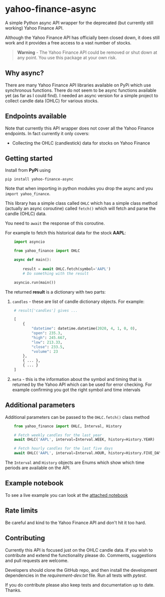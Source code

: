 # yahoo-finance-async

A simple Python async API wrapper for the deprecated (but currently still working) Yahoo Finance API.

Although the Yahoo Finance API has officially been closed down, it does still work and it provides a free access to a vast number of stocks. 

> **Warning** - The Yahoo Finance API could be removed or shut down at any point.  You use this package at your own risk.


## Why async?

There are many Yahoo Finance API libraries available on PyPi which use synchronous functions.  There do not seem to be async functions available yet (as far as I could find).  I needed an async version for a simple project to collect candle data (OHLC) for various stocks. 


## Endpoints available

Note that currently this API wrapper does not cover all the Yahoo Finance endpoints.  In fact currently it only covers:

* Collecting the OHLC (candlestick) data for stocks on Yahoo Finance


## Getting started

Install from **PyPi** using

    pip install yahoo-finance-async


Note that when importing in python modules you drop the async and you `import yahoo_finance`.

This library has a simple class called `OHLC` which has a simple class method (actually an async coroutine) called `fetch()` which will fetch and parse the candle (OHLC) data.

You need to `await` the response of this coroutine.

For example to fetch this historical data for the stock **AAPL**:

```python
    import asyncio

    from yahoo_finance import OHLC

    async def main():
        
        result = await OHLC.fetch(symbol='AAPL')
        # Do something with the result

    asyncio.run(main())
```

The returned **result** is a dictionary with two parts:

1. `candles` - these are list of candle dictionary objects.  For example:

```python
    # result['candles'] gives ...

    [
        {
            "datetime": datetime.datetime(2020, 4, 1, 0, 0),
            "open": 235.3,
            "high": 245.667,
            "low": 213.33,
            "close": 233.5,
            "volume": 23
        },
        { ... },
        { ... }
    ]
```

2. `meta` - this is the information about the symbol and timing that is returned by the Yahoo API which can be used for error checking.  For example confirming you got the right symbol and time intervals

## Additional parameters

Additional parameters can be passed to the `OHLC.fetch()` class method 

```python
    from yahoo_finance import OHLC, Interval, History

    # Fetch weekly candles for the last year
    await OHLC('AAPL', interval=Interval.WEEK, history=History.YEAR)

    # Fetch hourly candles for the last five days
    await OHLC('AAPL', interval=Interval.HOUR, history=History.FIVE_DAYS)
```

The `Interval` and `History` objects are Enums which show which time periods are available on the API.


## Example notebook

To see a live example you can look at the [attached notebook](examples/ohlc-example.ipynb)


## Rate limits

Be careful and kind to the Yahoo Finance API and don't hit it too hard.


## Contributing

Currently this API is focused just on the OHLC candle data.  If you wish to contribute and extend the functionality please do.  Comments, suggestions and pull requests are welcome.

Developers should clone the GitHub repo, and then install the development dependencies in the *requirement-dev.txt* file.  Run all tests with *pytest*. 

If you do contribute please also keep tests and documentation up to date.  Thanks.
